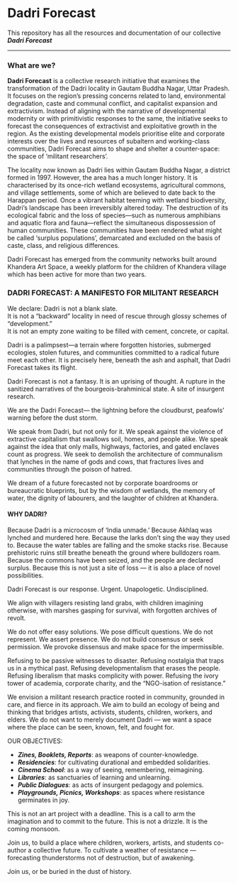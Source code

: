 # Dadri Forecast
This repository has all the resources and documentation of our collective ***Dadri Forecast***

--- 

### What are we?

**Dadri Forecast** is a collective research initiative that examines the transformation of the Dadri locality in Gautam Buddha Nagar, Uttar Pradesh. It focuses on the region’s pressing concerns related to land, environmental degradation, caste and communal conflict, and capitalist expansion and extractivism. Instead of aligning with the narrative of developmental modernity or with primitivistic responses to the same, the initiative seeks to forecast the consequences of extractivist and exploitative growth in the region. As the existing developmental models prioritise elite and corporate interests over the lives and resources of subaltern and working-class communities, Dadri Forecast aims to shape and shelter a counter-space: the space of ‘militant researchers’.

The locality now known as Dadri lies within Gautam Buddha Nagar, a district formed in 1997. However, the area has a much longer history. It is characterised by its once-rich wetland ecosystems, agricultural commons, and village settlements, some of which are believed to date back to the Harappan period. Once a vibrant habitat teeming with wetland biodiversity, Dadri’s landscape has been irreversibly altered today. The destruction of its ecological fabric and the loss of species—such as numerous amphibians and aquatic flora and fauna—reflect the simultaneous dispossession of human communities. These communities have been rendered what might be called ‘surplus populations’, demarcated and excluded on the basis of caste, class, and religious differences.

Dadri Forecast has emerged from the community networks built around Khandera Art Space, a weekly platform for the children of Khandera village which has been active for more than two years.

### DADRI FORECAST: A MANIFESTO FOR MILITANT RESEARCH

We declare: Dadri is not a blank slate.  
It is not a “backward” locality in need of rescue through glossy schemes of “development.”  
It is not an empty zone waiting to be filled with cement, concrete, or capital.  

Dadri is a palimpsest—a terrain where forgotten histories, submerged ecologies, stolen futures, and communities committed to a radical future meet each other.
It is precisely here, beneath the ash and asphalt, that Dadri Forecast takes its flight.

Dadri Forecast is not a fantasy.
It is an uprising of thought.
A rupture in the sanitized narratives of the bourgeois-brahminical state.
A site of insurgent research.

We are the Dadri Forecast—
the lightning before the cloudburst, 
peafowls’ warning before the dust storm.

We speak from Dadri, but not only for it.
We speak against the violence of extractive capitalism that swallows soil, homes, and people alike.
We speak against the idea that only malls, highways, factories, and gated enclaves count as progress.
We seek to demolish the architecture of communalism that lynches in the name of gods and cows, that fractures lives and communities through the poison of hatred.

We dream of a future forecasted not by corporate boardrooms or bureaucratic blueprints, but by the wisdom of wetlands, the memory of water, the dignity of labourers, and the laughter of children at Khandera.

#### WHY DADRI?

Because Dadri is a microcosm of ‘India unmade.’
Because Akhlaq was lynched and murdered here.
Because the larks don’t sing the way they used to.
Because the water tables are falling and the smoke stacks rise.
Because prehistoric ruins still breathe beneath the ground where bulldozers roam.
Because the commons have been seized, and the people are declared surplus.
Because this is not just a site of loss — it is also a place of novel possibilities.

Dadri Forecast is our response.
Urgent. Unapologetic. Undisciplined.

We align with villagers resisting land grabs, with children imagining otherwise,
with marshes gasping for survival, with forgotten archives of revolt.

We do not offer easy solutions. We pose difficult questions.
We do not represent. We assert presence.
We do not build consensus or seek permission.
We provoke dissensus and make space for the impermissible.

Refusing to be passive witnesses to disaster.
Refusing nostalgia that traps us in a mythical past.
Refusing developmentalism that erases the people.
Refusing liberalism that masks complicity with power.
Refusing the ivory tower of academia, corporate charity, and the “NGO-isation of resistance.”

We envision a militant research practice rooted in community, grounded in care, and fierce in its approach.
We aim to build an ecology of being and thinking that bridges artists, activists, students, children, workers, and elders.
We do not want to merely document Dadri — we want a space where the place can be seen, known, felt, and fought for.

OUR OBJECTIVES:

- ***Zines, Booklets, Reports***: as weapons of counter-knowledge.
- ***Residencies***: for cultivating durational and embedded solidarities.
- ***Cinema School***: as a way of seeing, remembering, reimagining.
- ***Libraries***: as sanctuaries of learning and unlearning.
- ***Public Dialogues***: as acts of insurgent pedagogy and polemics.
- ***Playgrounds, Picnics, Workshops***: as spaces where resistance germinates in joy.

This is not an art project with a deadline.
This is a call to arm the imagination and to commit to the future.
This is not a drizzle. It is the coming monsoon.

Join us, to build a place where children, workers, artists, and students co-author a collective future.
To cultivate a weather of resistance — forecasting thunderstorms not of destruction, but of awakening.

Join us, or be buried in the dust of history.

